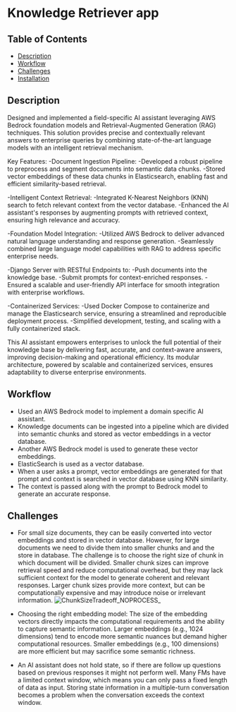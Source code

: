 # Knowledge Retriever app

## Table of Contents
- [Description](#Description)
- [Workflow](#Workflow)
- [Challenges](#Challenges)
- [Installation](#Installation)

## Description
Designed and implemented a field-specific AI assistant leveraging AWS Bedrock foundation models and Retrieval-Augmented Generation (RAG) techniques. 
This solution provides precise and contextually relevant answers to enterprise queries by combining state-of-the-art language models with an intelligent retrieval mechanism.

Key Features:
 -Document Ingestion Pipeline:
  -Developed a robust pipeline to preprocess and segment documents into semantic data chunks.
  -Stored vector embeddings of these data chunks in Elasticsearch, enabling fast and efficient similarity-based retrieval.
  
-Intelligent Context Retrieval:
  -Integrated K-Nearest Neighbors (KNN) search to fetch relevant context from the vector database.
  -Enhanced the AI assistant's responses by augmenting prompts with retrieved context, ensuring high relevance and accuracy.

-Foundation Model Integration:
  -Utilized AWS Bedrock to deliver advanced natural language understanding and response generation.
  -Seamlessly combined large language model capabilities with RAG to address specific enterprise needs.

-Django Server with RESTful Endpoints to:
  -Push documents into the knowledge base.
  -Submit prompts for context-enriched responses.
  -Ensured a scalable and user-friendly API interface for smooth integration with enterprise workflows.

-Containerized Services:
  -Used Docker Compose to containerize and manage the Elasticsearch service, ensuring a streamlined and reproducible deployment process.
  -Simplified development, testing, and scaling with a fully containerized stack.

This AI assistant empowers enterprises to unlock the full potential of their knowledge base by delivering fast, accurate, and context-aware answers, 
improving decision-making and operational efficiency. Its modular architecture, powered by scalable and containerized services, 
ensures adaptability to diverse enterprise environments.


## Workflow
- Used an AWS Bedrock model to implement a domain specific AI assistant.
- Knowledge documents can be ingested into a pipeline which are divided into semantic chunks and stored as vector embeddings in a vector database.
- Another AWS Bedrock model is used to generate these vector embeddings.
- ElasticSearch is used as a vector database.
- When a user asks a prompt, vector embeddings are generated for that prompt and context is searched in vector database using KNN similarity.
- The context is passed along with the prompt to Bedrock model to generate an accurate response.


## Challenges
- For small size documents, they can be easily converted into vector embeddings and stored in vector database. However, for large documents we need to
  divide them into smaller chunks and and the store in database. The challenge is to choose the right size of chunk in which document will be divided.
  Smaller chunk sizes can improve retrieval speed and reduce computational overhead, but they may lack sufficient context for the model to generate coherent
  and relevant responses. Larger chunk sizes provide more context, but can be computationally expensive and may introduce noise or irrelevant information.
  ![ChunkSizeTradeoff_NOPROCESS_](https://github.com/user-attachments/assets/95f74405-7e27-4646-a34c-28090945c709)

- Choosing the right embedding model: The size of the embedding vectors directly impacts the computational requirements and the ability to capture semantic
  information. Larger embeddings (e.g., 1024 dimensions) tend to encode more semantic nuances but demand higher computational resources. Smaller embeddings
  (e.g., 100 dimensions) are more efficient but may sacrifice some semantic richness.

- An AI assistant does not hold state, so if there are follow up questions based on previous responses it might not perform well. Many FMs have a limited context window,
  which means you can only pass a fixed length of data as input. Storing state information in a multiple-turn conversation becomes a problem when the conversation exceeds
  the context window.








